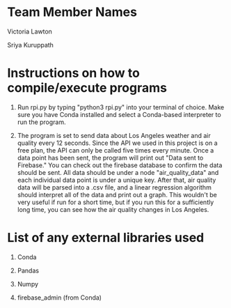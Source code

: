 # Team Member Names
Victoria Lawton

Sriya Kuruppath

# Instructions on how to compile/execute programs
1. Run rpi.py by typing "python3 rpi.py" into your terminal of choice. Make sure you have Conda installed and select a Conda-based interpreter to run the program.

2. The program is set to send data about Los Angeles weather and air quality every 12 seconds. Since the API we used in this project is on a free plan, the API can only be called five times every minute. Once a data point has been sent, the program will print out "Data sent to Firebase." You can check out the firebase database to confirm the data should be sent. All data should be under a node "air_quality_data" and each individual data point is under a unique key. After that, air quality data will be parsed into a .csv file, and a linear regression algorithm should interpret all of the data and print out a graph. This wouldn't be very useful if run for a short time, but if you run this for a sufficiently long time, you can see how the air quality changes in Los Angeles.

# List of any external libraries used
1. Conda

2. Pandas

3. Numpy

4. firebase_admin (from Conda)
